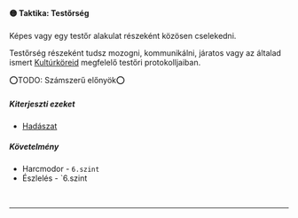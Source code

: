 #### 🟡 Taktika: Testőrség

Képes vagy egy testőr alakulat részeként közösen cselekedni.

Testőrség részeként tudsz mozogni, kommunikálni, járatos vagy az általad ismert [Kultúrköreid](../hatterek.kiemelt/kulturkor.md) megfelelő testőri protokolljaiban.  

⭕TODO: Számszerű előnyök⭕

##### Kiterjeszti ezeket

- [Hadászat](../kepzettsegek.tudomanyos/hadaszat.md)

##### Követelmény

- Harcmodor - `6.szint`
- Észlelés - `6.szint

<br />

---
